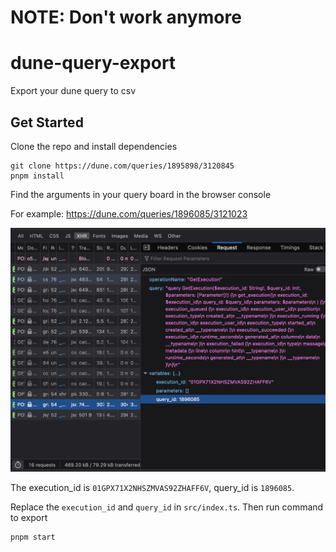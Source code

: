 # NOTE: Don't work anymore

# dune-query-export

Export your dune query to csv

## Get Started

Clone the repo and install dependencies

```shell
git clone https://dune.com/queries/1895898/3120845
pnpm install
```

Find the arguments in your query board in the browser console

For example: https://dune.com/queries/1896085/3121023

![](images/query_arg.png)

The execution_id is `01GPX71X2NHSZMVAS92ZHAFF6V`, query_id is `1896085`.

Replace the `execution_id` and `query_id` in `src/index.ts`. Then run command to export

```shell
pnpm start
```


